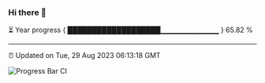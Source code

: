 ### Hi there 👋

⏳ Year progress { ███████████████████▁▁▁▁▁▁▁▁▁▁▁ } 65.82 %

---

⏰ Updated on Tue, 29 Aug 2023 06:13:18 GMT

![Progress Bar CI](https://github.com/liununu/liununu/workflows/Progress%20Bar%20CI/badge.svg)
